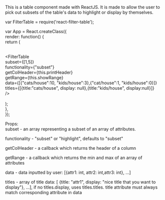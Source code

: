   This is a table component made with ReactJS.
  It is made to allow the user to pick out subsets of the table's data to highlight or display by themselves.

var FilterTable = require('react-filter-table');  

var App = React.createClass({  
  render: function() {  
    return (  
      <div>  
        <FilterTable  
          subset={[1,5]}  
          functionality={"subset"}  
          getColHeader={this.printHeader}  
          getRange={this.showRange}  
          data={[{"cats/house":10, "kids/house":3},{"cat/house":1, "kids/house":0}]}  
          titles={[{title:"cats/house", display: null},{title:"kids/house", display:null}]}  
        />  
      </div>  
    );  
  },  
});  

Props:  
subset - an array representing a subset of an array of attributes.

functionality - "subset" or "highlight", defaults to "subset"

getColHeader - a callback which returns the header of a column

getRange - a callback which returns the min and max of an array of attributes

data - data inputted by user: [{attr1: int, attr2: int,attr3: int}, ...]

titles - array of title data: [ {title: "attr1", display: "nice title that you want to display"}, ...], if no titles.display, uses titles.titles. title attribute must always match corresponding attribute in data

